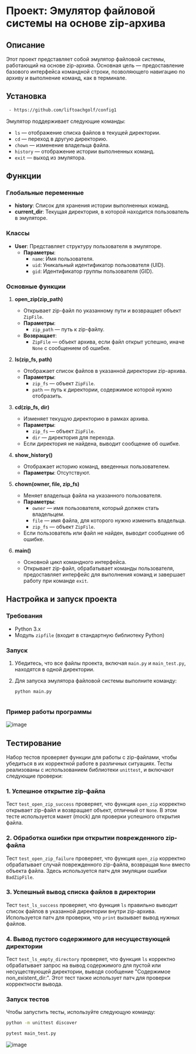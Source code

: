 # Проект: Эмулятор файловой системы на основе zip-архива

## Описание
Этот проект представляет собой эмулятор файловой системы, работающий на основе zip-архива. Основная цель — предоставление базового интерфейса командной строки, позволяющего навигацию по архиву и выполнение команд, как в терминале. 

## Установка
```bash
 - https://github.com/liftoachgolf/config1
```

Эмулятор поддерживает следующие команды:
- `ls` — отображение списка файлов в текущей директории.
- `cd` — переход в другую директорию.
- `chown` — изменение владельца файла.
- `history` — отображение истории выполненных команд.
- `exit` — выход из эмулятора.

## Функции

### Глобальные переменные
- **history**: Список для хранения истории выполненных команд.
- **current_dir**: Текущая директория, в которой находится пользователь в эмуляторе.

### Классы
- **User**: Представляет структуру пользователя в эмуляторе. 
  - **Параметры**:
    - `name`: Имя пользователя.
    - `uid`: Уникальный идентификатор пользователя (UID).
    - `gid`: Идентификатор группы пользователя (GID).

### Основные функции
1. **open_zip(zip_path)**
   - Открывает zip-файл по указанному пути и возвращает объект `ZipFile`.
   - **Параметры**:
     - `zip_path` — путь к zip-файлу.
   - **Возвращает**:
     - `ZipFile` — объект архива, если файл открыт успешно, иначе `None` с сообщением об ошибке.
   
2. **ls(zip_fs, path)**
   - Отображает список файлов в указанной директории zip-архива.
   - **Параметры**:
     - `zip_fs` — объект `ZipFile`.
     - `path` — путь к директории, содержимое которой нужно отобразить.

3. **cd(zip_fs, dir)**
   - Изменяет текущую директорию в рамках архива.
   - **Параметры**:
     - `zip_fs` — объект `ZipFile`.
     - `dir` — директория для перехода.
   - Если директория не найдена, выводит сообщение об ошибке.

4. **show_history()**
   - Отображает историю команд, введенных пользователем.
   - **Параметры**: Отсутствуют.

5. **chown(owner, file, zip_fs)**
   - Меняет владельца файла на указанного пользователя.
   - **Параметры**:
     - `owner` — имя пользователя, который должен стать владельцем.
     - `file` — имя файла, для которого нужно изменить владельца.
     - `zip_fs` — объект `ZipFile`.
   - Если пользователь или файл не найден, выводит сообщение об ошибке.

6. **main()**
   - Основной цикл командного интерфейса.
   - Открывает zip-файл, обрабатывает команды пользователя, предоставляет интерфейс для выполнения команд и завершает работу при команде `exit`.

## Настройка и запуск проекта

### Требования
- Python 3.x
- Модуль `zipfile` (входит в стандартную библиотеку Python)

### Запуск
1. Убедитесь, что все файлы проекта, включая `main.py` и `main_test.py`, находятся в одной директории.
2. Для запуска эмулятора файловой системы выполните команду:

   ```bash
   python main.py


   
### Пример работы программы
![image](https://github.com/user-attachments/assets/92a3fb7f-20c3-4f55-ab6a-b2e4d4b940e8)

## Тестирование

Набор тестов проверяет функции для работы с zip-файлами, чтобы убедиться в их корректной работе в различных ситуациях. Тесты реализованы с использованием библиотеки `unittest`, и включают следующие проверки:

### 1. Успешное открытие zip-файла
Тест `test_open_zip_success` проверяет, что функция `open_zip` корректно открывает zip-файл и возвращает объект, отличный от `None`. В этом тесте используется макет (mock) для проверки успешного открытия файла.

### 2. Обработка ошибки при открытии поврежденного zip-файла
Тест `test_open_zip_failure` проверяет, что функция `open_zip` корректно обрабатывает случай поврежденного zip-файла, возвращая `None` вместо объекта файла. Здесь используется патч для эмуляции ошибки `BadZipFile`.

### 3. Успешный вывод списка файлов в директории
Тест `test_ls_success` проверяет, что функция `ls` правильно выводит список файлов в указанной директории внутри zip-архива. Используется патч для проверки, что `print` вызывает вывод нужных файлов.

### 4. Вывод пустого содержимого для несуществующей директории
Тест `test_ls_empty_directory` проверяет, что функция `ls` корректно обрабатывает запрос на вывод содержимого для пустой или несуществующей директории, выводя сообщение "Содержимое non_existent_dir:". Этот тест также использует патч для проверки корректности вывода.

### Запуск тестов
Чтобы запустить тесты, используйте следующую команду:

```bash
python -m unittest discover
```

```bash
pytest main_test.py
```
![image](https://github.com/user-attachments/assets/dd4b8502-ef02-45b9-ae90-3d0b4342ccf0)

